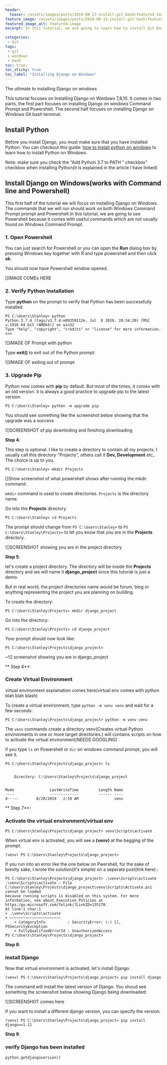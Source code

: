 ```yaml
---
header:
  teaser: /assets/images/posts/2019-08-13-install-git-bash/featured-image.jpg
feature_image: /assets/images/posts/2019-08-13-install-git-bash/featured-image.jpg
featured_image_alt: featured-image
excerpt: In this tutorial, we are going to learn how to install Git Bash on Windows. Git Bash for Windows is a package that comprises of `git` and `bash`.

categories:
 - Git
tags:
 - git
 - windows
 - bash
toc: true;
toc_sticky: true
toc_label: "Installing Django on Windows"
---
```


The ultimate to installing Django on windows

This tutorial focuses on Installing Django on Windows 7,8,10. It comes in two parts, the first part focuses on installing Django on windows Command Prompt and Powershell. The second half focuses on installing Django on Windows Git bash terminal.

## Install Python
Before you install Django, you must make sure that you have installed Python. You can checkout this guide: [how to install python on windows]() to learn how to install Python on Windows.

Note: make sure you check the "Add Python 3.7 to PATH " checkbox" checkbox when installing Python(it is explained in the article I have linked)

## Install Django on Windows(works with Command line and Powershell)

This first half of the tutorial we will focus on installing Django on Windows. The commands that we will run should work on both Windows Command Prompt prompt and Powershell.In this tutorial, we are going to use Powershell
because it comes with useful commands which are not usually found on Windows Command Prompt.

### 1\. Open Powershell

 You can just search for Powershell or you can open the **Run** dialog box by pressing Windows key together with R and type powershell and then click **ok**.

You should now have Powershell window opened.

[]IMAGE COMEs HERE

### 2\. Verify Python Installation

Type **python** on the prompt to verify that Python has been successfully installed

```
PS C:\Users\Stanley> python
Python 3.7.4 (tags/v3.7.4:e09359112e, Jul  8 2019, 20:34:20) [MSC v.1916 64 bit (AMD64)] on win32
Type "help", "copyright", "credits" or "license" for more information.
>>>
```

![]iMAGE OF Prompt with python

Type **exit()** to exit out of the Python prompt:

![]IMAGE OF exiting out of prompt

### 3\. Upgrade Pip

Python now comes with **pip** by default. But most of the times, it comes with an old version. it is always a good practice to upgrade pip to  the latest version

```
PS C:\Users\Stanley> python -m upgrade pip
```
You should see something like the screenshot below showing that the upgrade was a success

![]SCREENSHOT of pip downloding and finishing downloading

**Step 4**:

This step is optional. 
I like to create a directory to contain all my projects. I usually call this directory "Projects", others call it **Dev, Development** etc,. The choice is up to you.

```
PS C:\Users\Stanley> mkdir Projects
```

[]Show screenshot of what powershell shows after running the mkdir command.

`mkdir` command is used to create directories. `Projects` is the directory name.

Go into the **Projects** directory
```
PS C:\Users\Stanley> cd Projects
```
The prompt should change from `PS C:\Users\Stanley>` to `PS C:\Users\Stanley\Projects>` to let you know that you are in the **Projects** directory.

![]SCREENSHOT showing you are in the project directory

**Step 5**:

let's create a project directory. The directory will be inside the **Projects** directory and we will name it **django_project** since this tutorial is just a demo. 

But in real world, the project directories name would be forum, blog or anything representing the project you are planning on building.

To create the directory:

```
PS C:\Users\Stanley\Projects> mkdir django_project
```

Go into the directory:

```
PS C:\Users\Stanley\Projects> cd django_project
````

Your prompt should now look like:

```
PS C:\Users\Stanley\Projects\django_project>
```
~![] screenshot showing you are in django_project

** Step 6**:

### Create Virtual Environment

virtual environment explaination comes here(virtual env comes with python blah blah blash)

To create a virtual environment, type `python -m venv venv` and wait for a few seconds:
```
PS C:\Users\Stanley\Projects\django_project> python -m venv venv
```
The `venv` commands create a directory venv(Creates virtual Python environments in one or more target directories.) will contains scripts on how to activate the virtual environment(NEEDS GOOGLING)

if you type `ls` on Powershell or `dir` on windows command prompt,  you will see it.

```
PS C:\Users\Stanley\Projects\django_project> ls


    Directory: C:\Users\Stanley\Projects\django_project


Mode                LastWriteTime         Length Name
----                -------------         ------ ----
d-----        8/20/2019   2:19 AM                venv

```

** Step 7**:

### Activate the virtual environment/virtual env
```
PS C:\Users\Stanley\Projects\django_project> venv\Scripts\activate
```
When virtual env is activated, you will see
a **(venv)** at the begging of the prompt.

```
(venv) PS C:\Users\Stanley\Projects\django_project>
```

If you run into an error like the one below on Pwershell, for the sake of brevity sake, I wrote the solution(it's simple) on a seperate post(link here).:

```
PS C:\Users\Stanley\Projects\django_project> .\venv\Scripts\activate
.\venv\Scripts\activate : File C:\Users\Stanley\Projects\django_project\venv\Scripts\Activate.ps1 cannot be loaded
because running scripts is disabled on this system. For more information, see about_Execution_Policies at
https:/go.microsoft.com/fwlink/?LinkID=135170.
At line:1 char:1
+ .\venv\Scripts\activate
+ ~~~~~~~~~~~~~~~~~~~~~~~
    + CategoryInfo          : SecurityError: (:) [], PSSecurityException
    + FullyQualifiedErrorId : UnauthorizedAccess
PS C:\Users\Stanley\Projects\django_project>
```

**Step 8**:

### install Django
Now that virtual environment is activated, let's install Django.
```
(venv) PS C:\Users\Stanley\Projects\django_project> pip install django
````
The command will install the latest version of Django. You shoud see something the screenshot below showing Django being downloaded:

![]SCREENSHOT comes here

If you want to install a different django version, you can specify the version:

```
(venv) PS C:\Users\Stanley\Projects\django_project> pip install django==1.11
````

**Step 9**:
### verify Django has been installed
```
python.getdjangoversion()
```
